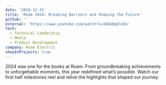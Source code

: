 ```yaml
---
date: '2024-12-31'
title: 'Roam 2024: Breaking Barriers and Shaping the Future'
github: ''
external: 'https://www.youtube.com/watch?v=1HkGBqOlk8s'
tech:
  - Technical Leadership
  - Media
  - Product Development
company: Roam Electric
showInProjects: true
---
```


2024 was one for the books at Roam. From groundbreaking achievements to unforgettable moments, this year redefined what’s possible. Watch our first half milestones reel and relive the highlights that shaped our journey.
